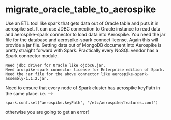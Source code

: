 # migrate_oracle_table_to_aerospike

Use an ETL tool like spark that gets data out of Oracle table and puts it in aerospike set. It can use JDBC connection to Oracle instance to read data and aerospike-spark connector to load data into Aerospike. You need the jar file for the database and aerospike-spark connect license. Again this will provide a jar file. Getting data out of MongoDB document into Aerospike is pretty straight forward with Spark. Practically every NoSQL vendor has a Spark connector module.

```
Need jdbc driver for Oracle like ojdbc6.jar.
Need arospike-spark connector license for Enterprise edition of Spark.
Need the jar file for the above connector like aerospike-spark-assembly-1.1.2.jar.
```
Need to ensure that every node of Spark cluster has aerospike keyPath in the same place. i.e. -->    
```
spark.conf.set("aerospike.keyPath", "/etc/aerospike/features.conf")
```
otherwise you are going to get an error!

